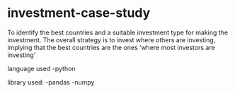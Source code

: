 # investment-case-study
To identify the best countries and a suitable investment type for making the investment. The overall strategy is to invest where others are investing, implying that the best countries are the ones ‘where most investors are investing’

language used -python

library used:
-pandas
-numpy
